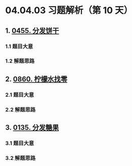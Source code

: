 # 04.04.03 习题解析（第 10 天）

## 1. [0455. 分发饼干](https://leetcode.cn/problems/assign-cookies/)

### 1.1 题目大意

### 1.2 解题思路

## 2. [0860. 柠檬水找零](https://leetcode.cn/problems/lemonade-change/)

### 2.1 题目大意

### 2.2 解题思路

## 3. [0135. 分发糖果](https://leetcode.cn/problems/candy/)

### 3.1 题目大意

### 3.2 解题思路    
